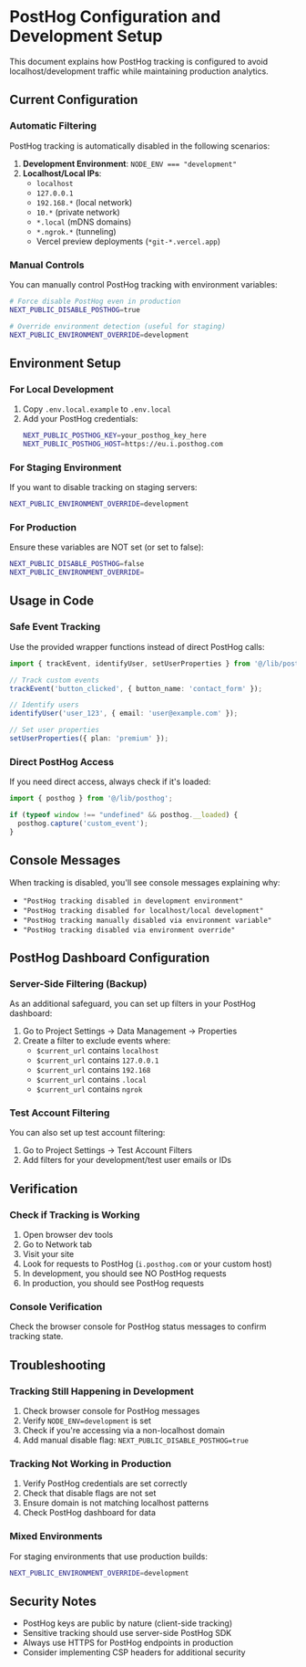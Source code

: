 # PostHog Configuration and Development Setup

This document explains how PostHog tracking is configured to avoid localhost/development traffic while maintaining production analytics.

## Current Configuration

### Automatic Filtering
PostHog tracking is automatically disabled in the following scenarios:

1. **Development Environment**: `NODE_ENV === "development"`
2. **Localhost/Local IPs**: 
   - `localhost`
   - `127.0.0.1`
   - `192.168.*` (local network)
   - `10.*` (private network)
   - `*.local` (mDNS domains)
   - `*.ngrok.*` (tunneling)
   - Vercel preview deployments (`*git-*.vercel.app`)

### Manual Controls
You can manually control PostHog tracking with environment variables:

```bash
# Force disable PostHog even in production
NEXT_PUBLIC_DISABLE_POSTHOG=true

# Override environment detection (useful for staging)
NEXT_PUBLIC_ENVIRONMENT_OVERRIDE=development
```

## Environment Setup

### For Local Development
1. Copy `.env.local.example` to `.env.local`
2. Add your PostHog credentials:
   ```bash
   NEXT_PUBLIC_POSTHOG_KEY=your_posthog_key_here
   NEXT_PUBLIC_POSTHOG_HOST=https://eu.i.posthog.com
   ```

### For Staging Environment
If you want to disable tracking on staging servers:
```bash
NEXT_PUBLIC_ENVIRONMENT_OVERRIDE=development
```

### For Production
Ensure these variables are NOT set (or set to false):
```bash
NEXT_PUBLIC_DISABLE_POSTHOG=false
NEXT_PUBLIC_ENVIRONMENT_OVERRIDE=
```

## Usage in Code

### Safe Event Tracking
Use the provided wrapper functions instead of direct PostHog calls:

```typescript
import { trackEvent, identifyUser, setUserProperties } from '@/lib/posthog';

// Track custom events
trackEvent('button_clicked', { button_name: 'contact_form' });

// Identify users
identifyUser('user_123', { email: 'user@example.com' });

// Set user properties
setUserProperties({ plan: 'premium' });
```

### Direct PostHog Access
If you need direct access, always check if it's loaded:

```typescript
import { posthog } from '@/lib/posthog';

if (typeof window !== "undefined" && posthog.__loaded) {
  posthog.capture('custom_event');
}
```

## Console Messages

When tracking is disabled, you'll see console messages explaining why:

- `"PostHog tracking disabled in development environment"`
- `"PostHog tracking disabled for localhost/local development"`
- `"PostHog tracking manually disabled via environment variable"`
- `"PostHog tracking disabled via environment override"`

## PostHog Dashboard Configuration

### Server-Side Filtering (Backup)
As an additional safeguard, you can set up filters in your PostHog dashboard:

1. Go to Project Settings → Data Management → Properties
2. Create a filter to exclude events where:
   - `$current_url` contains `localhost`
   - `$current_url` contains `127.0.0.1`
   - `$current_url` contains `192.168`
   - `$current_url` contains `.local`
   - `$current_url` contains `ngrok`

### Test Account Filtering
You can also set up test account filtering:

1. Go to Project Settings → Test Account Filters
2. Add filters for your development/test user emails or IDs

## Verification

### Check if Tracking is Working
1. Open browser dev tools
2. Go to Network tab
3. Visit your site
4. Look for requests to PostHog (`i.posthog.com` or your custom host)
5. In development, you should see NO PostHog requests
6. In production, you should see PostHog requests

### Console Verification
Check the browser console for PostHog status messages to confirm tracking state.

## Troubleshooting

### Tracking Still Happening in Development
1. Check browser console for PostHog messages
2. Verify `NODE_ENV=development` is set
3. Check if you're accessing via a non-localhost domain
4. Add manual disable flag: `NEXT_PUBLIC_DISABLE_POSTHOG=true`

### Tracking Not Working in Production
1. Verify PostHog credentials are set correctly
2. Check that disable flags are not set
3. Ensure domain is not matching localhost patterns
4. Check PostHog dashboard for data

### Mixed Environments
For staging environments that use production builds:
```bash
NEXT_PUBLIC_ENVIRONMENT_OVERRIDE=development
```

## Security Notes

- PostHog keys are public by nature (client-side tracking)
- Sensitive tracking should use server-side PostHog SDK
- Always use HTTPS for PostHog endpoints in production
- Consider implementing CSP headers for additional security